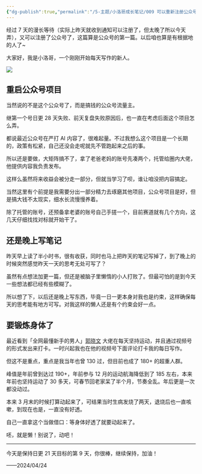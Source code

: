 ```yaml
---
{"dg-publish":true,"permalink":"/5-主题/小洛哥成长笔记/009 可以重新注册公众号了！/","tags":["小洛哥成长笔记"],"noteIcon":1,"created":"2024-04-24","updated":"2024-04-24"}
---
```


经过 7 天的漫长等待（实际上昨天就收到通知可以注册了，但太晚了所以今天弄），又可以注册了公众号了，这篇算是公众号的第一篇。以后咱也算是有根据地的人了~

大家好，我是小洛哥，一个刚刚开始每天写作的新人。

![](http://img.xlg.life/images/202404241811192.png)

## 重启公众号项目
当然说的不是这个公众号了，而是搞钱的公众号流量主。

继第一个号日更 28 天失败、前天复盘失败原因后，也一直在考虑后面这个项目怎么弄。

都说最近公众号在严打 AI 内容了，很难起量。不过我想么这个项目是一个长期的，政策有松紧，自己还没会走呢就先不管跑起来之后的事。

所以还是要做，大矩阵搞不了，拿了老爸老妈的账号先凑两个，托管给圈内大佬，他提供内容我负责发布。

这样么虽然将来收益会被分走一部分，但就当学习了呗，谁让咱没把内容搞定。

当然这里有个前提是我需要分出一部分精力去琢磨其他项目，公众号项目是好，但是搞大钱不太现实，细水长流慢慢养着。

除了托管的账号，还预备拿老婆的账号自己手搓一个，目前赛道就有几个方向，这几天仔细找找对标就开始干了。

## 还是晚上写笔记
昨天早上读了半小时书，很有收获，同时也马上把昨天的笔记写掉了，到了晚上的时候突然感觉昨天一天的思考无处可写了？

虽然有点想法加更一篇，但还是被脑子里懒惰的小人打败了。但最可怕的是到今天一些想法都已经有些模糊了。

所以想了下，以后还是晚上写东西，毕竟一日一更本身对我也是约束，这样确保每天的思考能有地方可写。对我这样的懒人还是有个约束会好一点。

## 要锻炼身体了
最近看到「全网最懂新手的男人」[郭晓文](https://mp.weixin.qq.com/s/f46gVkgpkAM2K1XifyAmtw) 大佬在每天坚持运动，并且通过视频号的形式发出来打卡。一时兴起我也在他的视频号下面评论打卡我的每日写作。

但这不是重点，重点是我当年也曾 130 过，但目前也成了 180+ 的超重人群。

峰值是年前曾到达过 190+，年前参与 12 月的运动航海降低到了 185 左右，本来年前也坚持运动了 30 多天，可春节回老家呆了半个月，节奏全乱。年后更是一次都没动过。

本来 3 月末的时候打算动起来了，可结果当时生病发烧了两天，退烧后也一直咳嗽，到现在也是，一直没有好透。

自己一直拿这个当做借口：等身体好透了就要动起来了。

呸，就是懒！别说了，动吧！

---

今天是保持日更 21 天目标的第 9 天，你很棒，继续保持，加油！

——2024/04/24